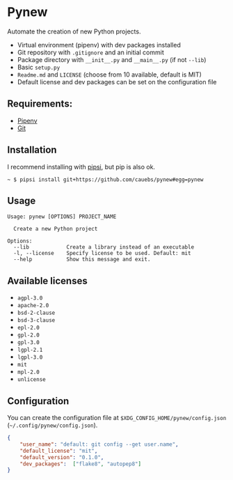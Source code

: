 # Pynew

Automate the creation of new Python projects.

+ Virtual environment (pipenv) with dev packages installed
+ Git repository with `.gitignore` and an initial commit
+ Package directory with `__init__.py` and `__main__.py` (if not `--lib`)
+ Basic `setup.py`
+ `Readme.md` and `LICENSE` (choose from 10 available, default is MIT)
+ Default license and dev packages can be set on the configuration file


## Requirements:

+ [Pipenv](https://pipenv.org)
+ [Git](https://git-scm.com)


## Installation

I recommend installing with [pipsi](https://github.com/mitsuhiko/pipsi), but pip is also ok.

```shell
~ $ pipsi install git+https://github.com/cauebs/pynew#egg=pynew
```


## Usage

```shell
Usage: pynew [OPTIONS] PROJECT_NAME

  Create a new Python project

Options:
  --lib            Create a library instead of an executable
  -l, --license    Specify license to be used. Default: mit
  --help           Show this message and exit.
```


## Available licenses

+ `agpl-3.0`
+ `apache-2.0`
+ `bsd-2-clause`
+ `bsd-3-clause`
+ `epl-2.0`
+ `gpl-2.0`
+ `gpl-3.0`
+ `lgpl-2.1`
+ `lgpl-3.0`
+ `mit`
+ `mpl-2.0`
+ `unlicense`


## Configuration

You can create the configuration file at `$XDG_CONFIG_HOME/pynew/config.json` (`~/.config/pynew/config.json`).

```json
{
    "user_name": "default: git config --get user.name",
    "default_license": "mit",
    "default_version": "0.1.0",
    "dev_packages":  ["flake8", "autopep8"]
}
```
